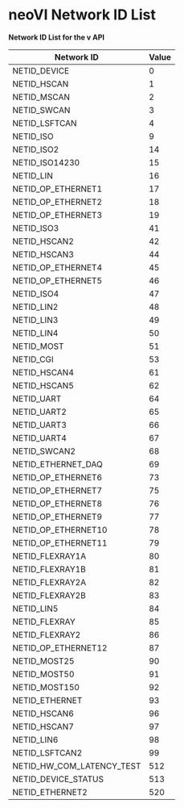 # neoVI Network ID List

**Network ID List for the v API**

| Network ID                    | Value |
| ----------------------------- | ----- |
| NETID\_DEVICE                 | 0     |
| NETID\_HSCAN                  | 1     |
| NETID\_MSCAN                  | 2     |
| NETID\_SWCAN                  | 3     |
| NETID\_LSFTCAN                | 4     |
| NETID\_ISO                    | 9     |
| NETID\_ISO2                   | 14    |
| NETID\_ISO14230               | 15    |
| NETID\_LIN                    | 16    |
| NETID\_OP\_ETHERNET1          | 17    |
| NETID\_OP\_ETHERNET2          | 18    |
| NETID\_OP\_ETHERNET3          | 19    |
| NETID\_ISO3                   | 41    |
| NETID\_HSCAN2                 | 42    |
| NETID\_HSCAN3                 | 44    |
| NETID\_OP\_ETHERNET4          | 45    |
| NETID\_OP\_ETHERNET5          | 46    |
| NETID\_ISO4                   | 47    |
| NETID\_LIN2                   | 48    |
| NETID\_LIN3                   | 49    |
| NETID\_LIN4                   | 50    |
| NETID\_MOST                   | 51    |
| NETID\_CGI                    | 53    |
| NETID\_HSCAN4                 | 61    |
| NETID\_HSCAN5                 | 62    |
| NETID\_UART                   | 64    |
| NETID\_UART2                  | 65    |
| NETID\_UART3                  | 66    |
| NETID\_UART4                  | 67    |
| NETID\_SWCAN2                 | 68    |
| NETID\_ETHERNET\_DAQ          | 69    |
| NETID\_OP\_ETHERNET6          | 73    |
| NETID\_OP\_ETHERNET7          | 75    |
| NETID\_OP\_ETHERNET8          | 76    |
| NETID\_OP\_ETHERNET9          | 77    |
| NETID\_OP\_ETHERNET10         | 78    |
| NETID\_OP\_ETHERNET11         | 79    |
| NETID\_FLEXRAY1A              | 80    |
| NETID\_FLEXRAY1B              | 81    |
| NETID\_FLEXRAY2A              | 82    |
| NETID\_FLEXRAY2B              | 83    |
| NETID\_LIN5                   | 84    |
| NETID\_FLEXRAY                | 85    |
| NETID\_FLEXRAY2               | 86    |
| NETID\_OP\_ETHERNET12         | 87    |
| NETID\_MOST25                 | 90    |
| NETID\_MOST50                 | 91    |
| NETID\_MOST150                | 92    |
| NETID\_ETHERNET               | 93    |
| NETID\_HSCAN6                 | 96    |
| NETID\_HSCAN7                 | 97    |
| NETID\_LIN6                   | 98    |
| NETID\_LSFTCAN2               | 99    |
| NETID\_HW\_COM\_LATENCY\_TEST | 512   |
| NETID\_DEVICE\_STATUS         | 513   |
| NETID\_ETHERNET2              | 520   |
